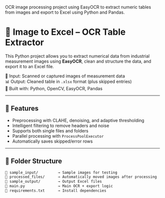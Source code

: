 
OCR image processing project using EasyOCR to extract numeric tables from images and export to Excel using Python and Pandas.

# 🧠 Image to Excel – OCR Table Extractor

This Python project allows you to extract numerical data from industrial measurement images using **EasyOCR**, clean and structure the data, and export it to an Excel file.

📸 Input: Scanned or captured images of measurement data  
📊 Output: Cleaned table in `.xlsx` format (plus skipped entries)  
🧰 Built with: Python, OpenCV, EasyOCR, Pandas

---

## 🚀 Features

- Preprocessing with CLAHE, denoising, and adaptive thresholding
- Intelligent filtering to remove headers and noise
- Supports both single files and folders
- Parallel processing with `ProcessPoolExecutor`
- Automatically saves skipped/error rows

---

## 📁 Folder Structure

```bash
📂 sample_input/         → Sample images for testing
📂 processed_files/      → Automatically moved images after processing
📂 sample_output/        → Output Excel files
📄 main.py               → Main OCR + export logic
📄 requirements.txt      → Install dependencies
